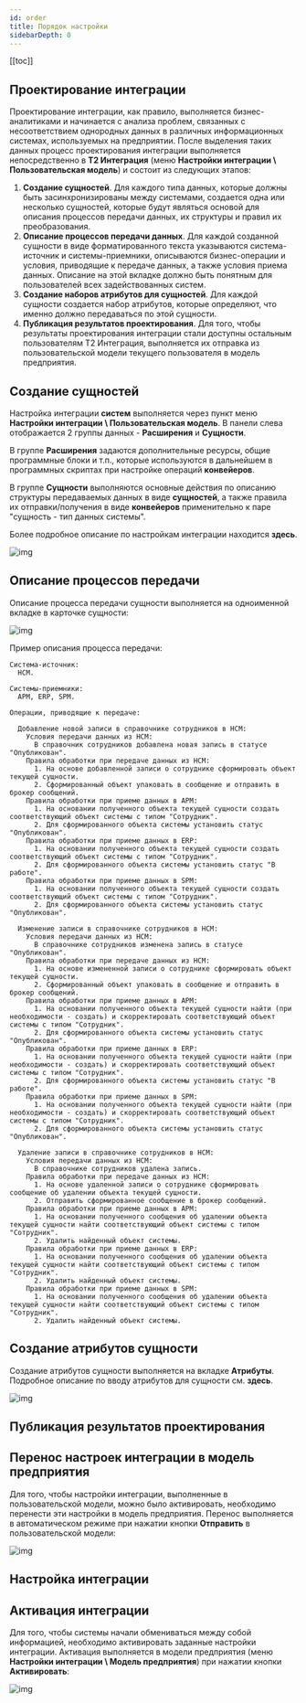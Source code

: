 ```yaml
---
id: order
title: Порядок настройки
sidebarDepth: 0
---
```


[[toc]]

## Проектирование интеграции

Проектирование интеграции, как правило, выполняется бизнес-аналитиками и начинается с анализа проблем, связанных с несоответствием однородных данных в различных информационных системах, используемых на предприятии. Поcле выделения таких данных 
процесс проектирования интеграции выполняется непосредственно в **Т2 Интеграция** (меню **Настройки интеграции \ Пользовательская модель**) и состоит из следующих этапов:
1. **Создание сущностей**. Для каждого типа данных, которые должны быть засинхронизированы между системами, создается одна или несколько сущностей, которые будут являться основой для описания процессов передачи данных, их структуры и правил их преобразования.
2. **Описание процессов передачи данных**. Для каждой созданной сущности в виде форматированного текста указываются система-источник и системы-приемники, описываются бизнес-операции и условия, приводящие к передаче данных, а также условия приема данных. Описание на этой вкладке должно быть понятным для пользователей всех задействованных систем.
3. **Создание наборов атрибутов для сущностей**. Для каждой сущности создается набор атрибутов, которые определяют, что именно должно передаваться по этой сущности.
4. **Публикация результатов проектирования**. Для того, чтобы результаты проектирования интеграции стали доступны остальным пользователям Т2 Интеграция, выполняется их отправка из пользовательской модели текущего пользователя в модель предприятия.

## Создание сущностей

Настройка интеграции **систем** выполняется через пункт меню **Настройки интеграции \ Пользовательская модель**. В панели слева отображается 2 группы данных - **Расширения** и **Сущности**.

В группе **Расширения** задаются дополнительные ресурсы, общие программные блоки и т.п., которые используются в дальнейшем в программных скриптах при настройке операций **конвейеров**.

В группе **Сущности** выполняются основные действия по описанию структуры передаваемых данных в виде **сущностей**, а также правила их отправки/получения в виде **конвейеров** применительно к паре "сущность - тип данных системы".

Более подробное описание по настройкам интеграции находится **здесь**.

![img](../_assets/DIP-UserIM.png)

## Описание процессов передачи

Описание процесса передачи сущности выполняется на одноименной вкладке в карточке сущности:

![img](../_assets/DIP-UserIM-EntityDescription.png)

Пример описания процесса передачи:

    Система-источник:
      HCM.
  
    Системы-приемники:
      APM, ERP, SPM.
  
    Операции, приводящие к передаче:
    
      Добавление новой записи в справочнике сотрудников в HCM:  
        Условия передачи данных из HCM:
          В справочник сотрудников добавлена новая запись в статусе "Опубликован".
        Правила обработки при передаче данных из HCM:
          1. На основе добавленной записи о сотруднике сформировать объект текущей сущности.
          2. Сформированный объект упаковать в сообщение и отправить в брокер сообщений.
        Правила обработки при приеме данных в APM:
          1. На основании полученного объекта текущей сущности создать соответствующий объект системы с типом "Сотрудник".
          2. Для сформированного объекта системы установить статус "Опубликован".
        Правила обработки при приеме данных в ERP:
          1. На основании полученного объекта текущей сущности создать соответствующий объект системы с типом "Сотрудник".
          2. Для сформированного объекта системы установить статус "В работе".
        Правила обработки при приеме данных в SPM:
          1. На основании полученного объекта текущей сущности создать соответствующий объект системы с типом "Сотрудник".
          2. Для сформированного объекта системы установить статус "Опубликован".
  
      Изменение записи в справочнике сотрудников в HCM:  
        Условия передачи данных из HCM:
          В справочнике сотрудников изменена запись в статусе "Опубликован".
        Правила обработки при передаче данных из HCM:
          1. На основе измененной записи о сотруднике сформировать объект текущей сущности.
          2. Сформированный объект упаковать в сообщение и отправить в брокер сообщений.
        Правила обработки при приеме данных в APM:
          1. На основании полученного объекта текущей сущности найти (при необходимости - создать) и скорректировать соответствующий объект системы с типом "Сотрудник".
          2. Для сформированного объекта системы установить статус "Опубликован".
        Правила обработки при приеме данных в ERP:
          1. На основании полученного объекта текущей сущности найти (при необходимости - создать) и скорректировать соответствующий объект системы с типом "Сотрудник".
          2. Для сформированного объекта системы установить статус "В работе".
        Правила обработки при приеме данных в SPM:
          1. На основании полученного объекта текущей сущности найти (при необходимости - создать) и скорректировать соответствующий объект системы с типом "Сотрудник".
          2. Для сформированного объекта системы установить статус "Опубликован".
  
      Удаление записи в справочнике сотрудников в HCM:  
        Условия передачи данных из HCM:
          В справочнике сотрудников удалена запись.
        Правила обработки при передаче данных из HCM:
          1. На основе удаленной записи о сотруднике сформировать сообщение об удалении объекта текущей сущности.
          2. Отправить сформированное сообщение в брокер сообщений.
        Правила обработки при приеме данных в APM:
          1. На основании полученного сообщения об удалении объекта текущей сущности найти соответствующий объект системы с типом "Сотрудник".
          2. Удалить найденный объект системы.
        Правила обработки при приеме данных в ERP:
          1. На основании полученного сообщения об удалении объекта текущей сущности найти соответствующий объект системы с типом "Сотрудник".
          2. Удалить найденный объект системы.
        Правила обработки при приеме данных в SPM:
          1. На основании полученного сообщения об удалении объекта текущей сущности найти соответствующий объект системы с типом "Сотрудник".
          2. Удалить найденный объект системы.

## Создание атрибутов сущности

Создание атрибутов сущности выполняется на вкладке **Атрибуты**. Подробное описание по вводу атрибутов для сущности см. **здесь**.

![img](../_assets/DIP-UserIM-EntityAttributes.png)

## Публикация результатов проектирования

## Перенос настроек интеграции в модель предприятия

Для того, чтобы настройки интеграции, выполненные в пользовательской модели, можно было активировать, необходимо перенести эти настройки в модель предприятия. Перенос выполняется в автоматическом режиме при нажатии кнопки **Отправить** в пользовательской модели:

![img](../_assets/DIP-UserIMSend.png)


## Настройка интеграции

## Активация интеграции

Для того, чтобы системы начали обмениваться между собой информацией, необходимо активировать заданные настройки интеграции. Активация выполняется в модели предприятия (меню **Настройки интеграции \ Модель предприятия**) при нажатии кнопки **Активировать**:

![img](../_assets/DIP-MainIMActivate.png)

